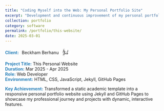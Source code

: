 ```yaml
---
title: "Coding Myself into the Web: My Personal Portfolio Site"
excerpt: "Development and continuous improvement of my personal portfolio website."
collection: portfolio
category: software
permalink: /portfolio/this-website/
date: 2025-03-01
---
```


<div style="display: flex; align-items: center; gap: 10px; margin-bottom: 3px;">
  <span style="color:#2980b9;"><strong>Client:</strong></span> Beckham Berhanu  
  <img src="/images/logos/bbm.png" alt="Beckham Logo" style="width: 30px; height: 30px; border-radius: 50%; object-fit: cover;">
</div>

<span style="color:#2980b9;"><strong>Project Title:</strong></span> This Personal Website  
<span style="color:#2980b9;"><strong>Duration:</strong></span> Mar 2025 - Apr 2025  
<span style="color:#2980b9;"><strong>Role:</strong></span> Web Developer  
<span style="color:#2980b9;"><strong>Environment:</strong></span> HTML, CSS, JavaScript, Jekyll, GitHub Pages  

<div style="margin-top: 3px;">
<span style="color:#2980b9;"><strong>Key Achievement:</strong></span> Transformed a static academic template into a responsive personal portfolio website using Jekyll and GitHub Pages to showcase my professional journey and projects with dynamic, interactive features.
</div>